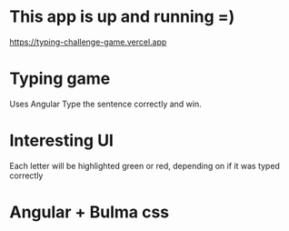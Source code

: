 # This app is up and running =)
https://typing-challenge-game.vercel.app

# Typing game
Uses Angular
Type the sentence correctly and win.

# Interesting UI
Each letter will be highlighted green or red, depending on if it was typed correctly

# Angular + Bulma css

